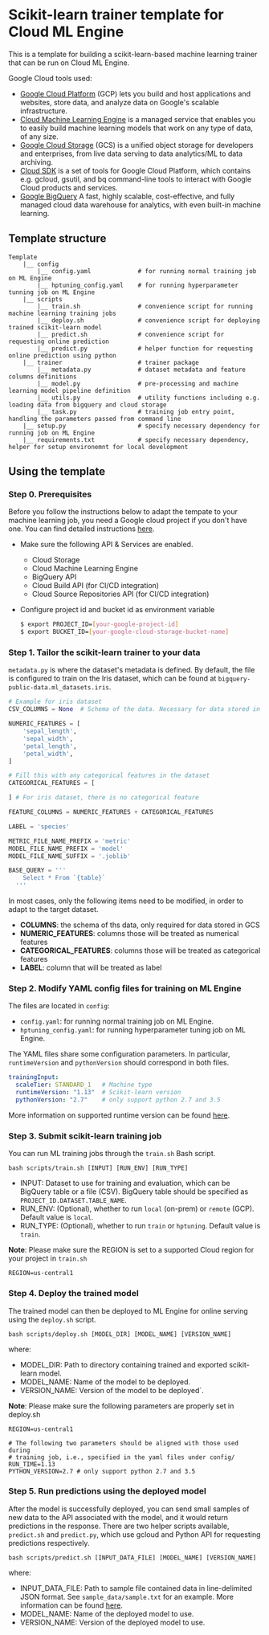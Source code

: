 # Scikit-learn trainer template for Cloud ML Engine


This is a template for building a scikit-learn-based machine learning trainer that can be run on 
Cloud ML Engine. 

Google Cloud tools used:
- [Google Cloud Platform](https://cloud.google.com/) (GCP) lets you build and host applications and websites, store 
data, and analyze data on Google's scalable infrastructure.
- [Cloud Machine Learning Engine](https://cloud.google.com/ml-engine/) is a managed service that enables you to 
easily build machine learning models that work on any type of data, of any size.
- [Google Cloud Storage](https://cloud.google.com/storage/) (GCS) is a unified object storage for developers and 
enterprises, from live data serving to data analytics/ML to data archiving.
- [Cloud SDK](https://cloud.google.com/sdk/) is a set of tools for Google Cloud Platform, which contains e.g. gcloud, 
gsutil, and bq command-line tools to interact with Google Cloud products and services.
- [Google BigQuery](https://cloud.google.com/bigquery/) A fast, highly scalable, cost-effective, and fully managed 
cloud data warehouse for analytics, with even built-in machine learning.

## Template structure
```
Template 
    |__ config
        |__ config.yaml             # for running normal training job on ML Engine
        |__ hptuning_config.yaml    # for running hyperparameter tunning job on ML Engine    
    |__ scripts
        |__ train.sh                # convenience script for running machine learning training jobs
        |__ deploy.sh               # convenience script for deploying trained scikit-learn model
        |__ predict.sh              # convenience script for requesting online prediction
        |__ predict.py              # helper function for requesting online prediction using python
    |__ trainer                     # trainer package
        |__ metadata.py             # dataset metadata and feature columns definitions
        |__ model.py                # pre-processing and machine learning model pipeline definition
        |__ utils.py                # utility functions including e.g. loading data from bigquery and cloud storage
        |__ task.py                 # training job entry point, handling the parameters passed from command line 
    |__ setup.py                    # specify necessary dependency for running job on ML Engine
    |__ requirements.txt            # specify necessary dependency, helper for setup environemnt for local development
```

## Using the template
### Step 0. Prerequisites
Before you follow the instructions below to adapt the tempate to your machine learning job, 
you need a Google cloud project if you don't have one. You can find detailed instructions 
[here](https://cloud.google.com/dataproc/docs/guides/setup-project).

- Make sure the following API & Services are enabled.
    * Cloud Storage
    * Cloud Machine Learning Engine
    * BigQuery API
    * Cloud Build API (for CI/CD integration)
    * Cloud Source Repositories API (for CI/CD integration)

- Configure project id and bucket id as environment variable
  ```bash
  $ export PROJECT_ID=[your-google-project-id]
  $ export BUCKET_ID=[your-google-cloud-storage-bucket-name]
  ```
  
### Step 1. Tailor the scikit-learn trainer to your data

`metadata.py` is where the dataset's metadata is defined. 
By default, the file is configured to train on the Iris dataset, which can be found at 
`bigquery-public-data.ml_datasets.iris`.

```python
# Example for iris dataset
CSV_COLUMNS = None  # Schema of the data. Necessary for data stored in GCS

NUMERIC_FEATURES = [
    'sepal_length',
    'sepal_width',
    'petal_length',
    'petal_width',
]

# Fill this with any categorical features in the dataset
CATEGORICAL_FEATURES = [

] # For iris dataset, there is no categorical feature

FEATURE_COLUMNS = NUMERIC_FEATURES + CATEGORICAL_FEATURES

LABEL = 'species'

METRIC_FILE_NAME_PREFIX = 'metric'
MODEL_FILE_NAME_PREFIX = 'model'
MODEL_FILE_NAME_SUFFIX = '.joblib'

BASE_QUERY = '''
    Select * From `{table}`
  '''
```

In most cases, only the following items need to be modified, in order to adapt to the target dataset. 
- **COLUMNS**: the schema of ths data, only required for data stored in GCS
- **NUMERIC_FEATURES**: columns those will be treated as numerical features
- **CATEGORICAL_FEATURES**: columns those will be treated as categorical features
- **LABEL**: column that will be treated as label

### Step 2. Modify YAML config files for training on ML Engine
The files are located in `config`:
- `config.yaml`: for running normal training job on ML Engine.
- `hptuning_config.yaml`: for running hyperparameter tuning job on ML Engine.

The YAML files share some configuration parameters. In particular, `runtimeVersion` and `pythonVersion` should
correspond in both files.

```yaml
trainingInput:
  scaleTier: STANDARD_1   # Machine type
  runtimeVersion: "1.13"  # Scikit-learn version
  pythonVersion: "2.7"    # only support python 2.7 and 3.5
```

More information on supported runtime version can be found 
[here](https://cloud.google.com/ml-engine/docs/tensorflow/runtime-version-list).

### Step 3. Submit scikit-learn training job

You can run ML training jobs through the `train.sh` Bash script.

```shell
bash scripts/train.sh [INPUT] [RUN_ENV] [RUN_TYPE]
```
- INPUT: Dataset to use for training and evaluation, which can be BigQuery table or a file (CSV).
         BigQuery table should be specified as `PROJECT_ID.DATASET.TABLE_NAME`.
- RUN_ENV: (Optional), whether to run `local` (on-prem) or `remote` (GCP). Default value is `local`.
- RUN_TYPE: (Optional), whether to run `train` or `hptuning`. Default value is `train`.

**Note**: Please make sure the REGION is set to a supported Cloud region for your project in `train.sh`
```shell
REGION=us-central1
```

### Step 4. Deploy the trained model

The trained model can then be deployed to ML Engine for online serving using the `deploy.sh` script.

```shell
bash scripts/deploy.sh [MODEL_DIR] [MODEL_NAME] [VERSION_NAME]
```

where:

- MODEL_DIR: Path to directory containing trained and exported scikit-learn model.
- MODEL_NAME: Name of the model to be deployed.
- VERSION_NAME: Version of the model to be deployed`.

**Note**: Please make sure the following parameters are properly set in deploy.sh 
```shell
REGION=us-central1

# The following two parameters should be aligned with those used during
# training job, i.e., specified in the yaml files under config/
RUN_TIME=1.13
PYTHON_VERSION=2.7 # only support python 2.7 and 3.5
```

### Step 5. Run predictions using the deployed model

After the model is successfully deployed, you can send small samples of new data to the API associated with the model,
and it would return predictions in the response. 
There are two helper scripts available, `predict.sh` and `predict.py`, which use gcloud and Python API for 
requesting predictions respectively.

```shell
bash scripts/predict.sh [INPUT_DATA_FILE] [MODEL_NAME] [VERSION_NAME]
```

where:

- INPUT_DATA_FILE: Path to sample file contained data in line-delimited JSON format. 
  See `sample_data/sample.txt` for an example. More information can be found 
  [here](https://cloud.google.com/ml-engine/docs/scikit/online-predict#formatting_instances_as_lists).
- MODEL_NAME: Name of the deployed model to use.
- VERSION_NAME: Version of the deployed model to use.